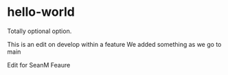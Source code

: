 # hello-world
Totally optional option.

This is an edit on develop within a feature
We added something as we go to main

Edit for SeanM Feaure
